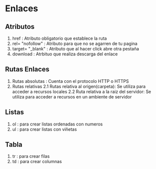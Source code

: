 # Enlaces

## Atributos

1. href : Atributo obligatorio que establece la ruta
2. rel= "nofollow" : Atributo para que no se agarren de tu pagina
3. target= "_blank" : Atributo que al hacer click abre otra pestaña
4. download : Atrbituo que realiza descarga del enlace

## Rutas Enlaces

1. Rutas absolutas : Cuenta con el protocolo HTTP o HTTPS
2. Rutas relativas
    2.1 Rutas relativa al origen(carpeta): Se utiliza para acceder a recursos locales
    2.2 Ruta relativa a la raiz del servidor: Se utiliza para acceder a recursos en un ambiente de servidor 

## Listas

1. ol : para crear listas ordenadas con numeros
2. ul : para crear listas con viñetas

## Tabla

1. tr : para crear filas
2. td : para crear columnas